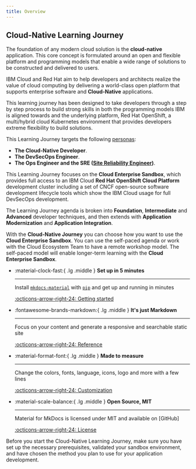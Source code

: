 ```yaml
---
title: Overview
---
```


## Cloud-Native Learning Journey

The foundation of any modern cloud solution is the **cloud-native** application. This core concept is formulated around an open and flexible platform and programming models that enable a wide range of solutions to be constructed and delivered to users.
   
IBM Cloud and Red Hat aim to help developers and architects realize the value of cloud computing by delivering a world-class open platform that supports enterprise software and **Cloud-Native** applications.

This learning journey has been designed to take developers through a step by step process to build strong skills in both the programming models IBM is aligned towards and the underlying platform, Red Hat OpenShift, a multi/hybrid cloud Kubernetes environment that provides developers extreme flexibility to build solutions.

This Learning Journey targets the following [personas](https://www.ibm.com/garage/method/practices/think/practice_personas/):
- **The Cloud-Native Developer**.
- **The DevSecOps Engineer**.
- **The Ops Engineer and the SRE ([Site Reliability Engineer](https://en.wikipedia.org/wiki/Site_Reliability_Engineering))**.

This Learning Journey focuses on the **Cloud Enterprise Sandbox**, which provides full access to an IBM Cloud **Red Hat OpenShift Cloud Platform** development cluster including a set of CNCF open-source software development lifecycle tools which show the IBM Cloud usage for full DevSecOps development.

The Learning Journey agenda is broken into **Foundation**, **Intermediate** and **Advanced** developer techniques, and then extends with **Application Modernization** and **Application Integration**.

With the **Cloud-Native Journey** you can choose how you want to use the **Cloud Enterprise Sandbox**. You can use the self-paced agenda or work with the Cloud Ecosystem Team to have a remote workshop model. The self-paced model will enable longer-term learning with the **Cloud Enterprise Sandbox**.



<div class="grid cards" markdown>

-   :material-clock-fast:{ .lg .middle } __Set up in 5 minutes__

    ---

    Install [`mkdocs-material`](#) with [`pip`](#) and get up
    and running in minutes

    [:octicons-arrow-right-24: Getting started](#)

-   :fontawesome-brands-markdown:{ .lg .middle } __It's just Markdown__

    ---

    Focus on your content and generate a responsive and searchable static site

    [:octicons-arrow-right-24: Reference](#)

-   :material-format-font:{ .lg .middle } __Made to measure__

    ---

    Change the colors, fonts, language, icons, logo and more with a few lines

    [:octicons-arrow-right-24: Customization](#)

-   :material-scale-balance:{ .lg .middle } __Open Source, MIT__

    ---

    Material for MkDocs is licensed under MIT and available on [GitHub]

    [:octicons-arrow-right-24: License](#)

</div>

Before you start the Cloud-Native Learning Journey, make sure you have set up the necessary prerequisites, validated your sandbox environment, and have chosen the method you plan to use for your application development.
